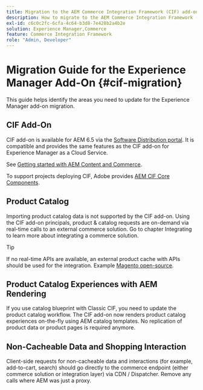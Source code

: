 ```yaml
---
title: Migration to the AEM Commerce Integration Framework (CIF) add-on
description: How to migrate to the AEM Commerce Integration Framework (CIF) add-on from an old version.
exl-id: c6c0c2fc-6cfa-4c64-b3d8-7e428b2a4b2e
solution: Experience Manager,Commerce
feature: Commerce Integration Framework
role: "Admin, Developer"
---
```

# Migration Guide for the Experience Manager Add-On {#cif-migration}

This guide helps identify the areas you need to update for the Experience Manager add-on migration.

## CIF Add-On

CIF add-on is available for AEM 6.5 via the [Software Distribution portal](https://experience.adobe.com/#/downloads/content/software-distribution/en/aem.html). It is compatible and provides the same features as the CIF add-on for Experience Manager as a Cloud Service.

See [Getting started with AEM Content and Commerce](getting-started.md).

To support projects deploying CIF, Adobe provides [AEM CIF Core Components](https://github.com/adobe/aem-core-cif-components).

## Product Catalog

Importing product catalog data is not supported by the CIF add-on. Using the CIF add-on principals, product & catalog requests are on-demand via real-time calls to an external commerce solution. Go to chapter Integrating to learn more about integrating a commerce solution.

>[!TIP]
>
>If no real-time APIs are available, an external product cache with APIs should be used for the integration. Example [Magento open-source](https://business.adobe.com/products/magento/open-source.html).

## Product Catalog Experiences with AEM Rendering

If you use catalog blueprint with Classic CIF, you need to update the product catalog workflow. The CIF add-on now renders product catalog experiences on-the-fly using AEM catalog templates. No replication of product data or product pages is required anymore.

## Non-Cacheable Data and Shopping Interaction

Client-side requests for non-cacheable data and interactions (for example, add-to-cart, search) should go directly to the commerce endpoint (either commerce solution or integration layer) via CDN / Dispatcher. Remove any calls where AEM was just a proxy.
